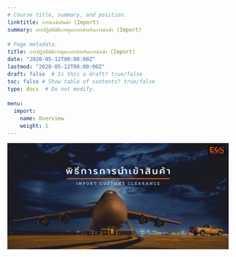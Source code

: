 ```yaml
---
# Course title, summary, and position.
linktitle: การนำเข้าสินค้า (Import)
summary: การปฏิบัติพิธีการศุลกากรสำหรับการนำเข้า (Import)

# Page metadata.
title: การปฏิบัติพิธีการศุลกากรสำหรับการนำเข้า (Import)
date: "2020-05-12T00:00:00Z"
lastmod: "2020-05-12T00:00:00Z"
draft: false  # Is this a draft? true/false
toc: false # Show table of contents? true/false
type: docs  # Do not modify.

menu:
  import:
    name: Overview   
    weight: 1
---
```


![](https://github.com/ecs-support/knowledge-center/raw/master/img/cover/import-Customs-clearance.png)

